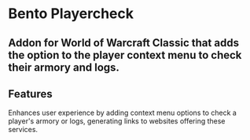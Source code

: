 # Bento Playercheck

## Addon for World of Warcraft Classic that adds the option to the player context menu to check their armory and logs.

## Features
Enhances user experience by adding context menu options to check a player's armory or logs, generating links to websites offering these services.